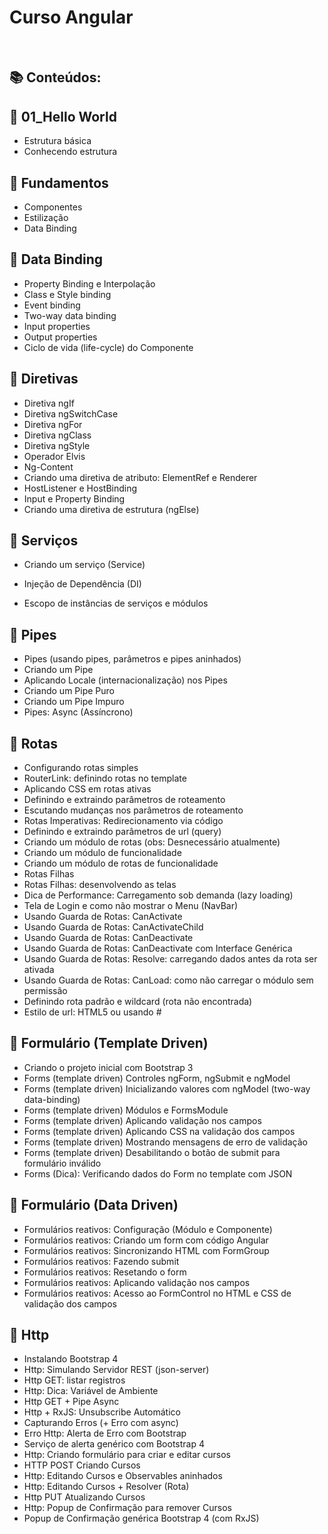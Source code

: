 # Curso Angular

<br>

## 📚 Conteúdos:

## 📖 01_Hello World

- Estrutura básica
- Conhecendo estrutura

## 📖 Fundamentos

- Componentes
- Estilização
- Data Binding

## 📖 Data Binding

- Property Binding e Interpolação
- Class e Style binding
- Event binding
- Two-way data binding
- Input properties
- Output properties
- Ciclo de vida (life-cycle) do Componente

## 📖 Diretivas

- Diretiva ngIf
- Diretiva ngSwitchCase
- Diretiva ngFor
- Diretiva ngClass
- Diretiva ngStyle
- Operador Elvis
- Ng-Content
- Criando uma diretiva de atributo: ElementRef e Renderer
- HostListener e HostBinding
- Input e Property Binding
- Criando uma diretiva de estrutura (ngElse)

## 📖 Serviços

- Criando um serviço (Service)

- Injeção de Dependência (DI)
- Escopo de instâncias de serviços e módulos

## 📖 Pipes

- Pipes (usando pipes, parâmetros e pipes aninhados)
- Criando um Pipe
- Aplicando Locale (internacionalização) nos Pipes
- Criando um Pipe Puro
- Criando um Pipe Impuro
- Pipes: Async (Assíncrono)

## 📖 Rotas

- Configurando rotas simples
- RouterLink: definindo rotas no template
- Aplicando CSS em rotas ativas
- Definindo e extraindo parâmetros de roteamento
- Escutando mudanças nos parâmetros de roteamento
- Rotas Imperativas: Redirecionamento via código
- Definindo e extraindo parâmetros de url (query)
- Criando um módulo de rotas (obs: Desnecessário atualmente)
- Criando um módulo de funcionalidade
- Criando um módulo de rotas de funcionalidade
- Rotas Filhas
- Rotas Filhas: desenvolvendo as telas
- Dica de Performance: Carregamento sob demanda (lazy loading)
- Tela de Login e como não mostrar o Menu (NavBar)
- Usando Guarda de Rotas: CanActivate
- Usando Guarda de Rotas: CanActivateChild
- Usando Guarda de Rotas: CanDeactivate
- Usando Guarda de Rotas: CanDeactivate com Interface Genérica
- Usando Guarda de Rotas: Resolve: carregando dados antes da rota ser ativada
- Usando Guarda de Rotas: CanLoad: como não carregar o módulo sem permissão
- Definindo rota padrão e wildcard (rota não encontrada)
- Estilo de url: HTML5 ou usando #

## 📖 Formulário (Template Driven)

- Criando o projeto inicial com Bootstrap 3
- Forms (template driven) Controles ngForm, ngSubmit e ngModel
- Forms (template driven) Inicializando valores com ngModel (two-way data-binding)
- Forms (template driven) Módulos e FormsModule
- Forms (template driven) Aplicando validação nos campos
- Forms (template driven) Aplicando CSS na validação dos campos
- Forms (template driven) Mostrando mensagens de erro de validação
- Forms (template driven) Desabilitando o botão de submit para formulário inválido
- Forms (Dica): Verificando dados do Form no template com JSON

## 📖 Formulário (Data Driven)

- Formulários reativos: Configuração (Módulo e Componente)
- Formulários reativos: Criando um form com código Angular
- Formulários reativos: Sincronizando HTML com FormGroup
- Formulários reativos: Fazendo submit
- Formulários reativos: Resetando o form
- Formulários reativos: Aplicando validação nos campos
- Formulários reativos: Acesso ao FormControl no HTML e CSS de validação dos campos

## 📖 Http

- Instalando Bootstrap 4
- Http: Simulando Servidor REST (json-server)
- Http GET: listar registros
- Http: Dica: Variável de Ambiente
- Http GET + Pipe Async
- Http + RxJS: Unsubscribe Automático
- Capturando Erros (+ Erro com async)
- Erro Http: Alerta de Erro com Bootstrap
- Serviço de alerta genérico com Bootstrap 4
- Http: Criando formulário para criar e editar cursos
- HTTP POST Criando Cursos
- Http: Editando Cursos e Observables aninhados
- Http: Editando Cursos + Resolver (Rota)
- Http PUT Atualizando Cursos
- Http: Popup de Confirmação para remover Cursos
- Popup de Confirmação genérica Bootstrap 4 (com RxJS)
